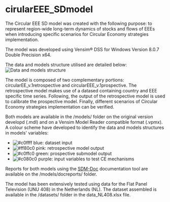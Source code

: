 # cirularEEE_SDmodel
The Circular EEE SD model was created with the following purpose: to represent region-wide long-term dynamics of stocks and flows of EEEs when introducing specific scenarios for Circular Economy strategies implementation.

The model was developed using Vensim® DSS for Windows Version 8.0.7 Double Precision x64.

The data and models structure utilised are detailed below:
![Data and models structure](https://github.com/danguzzo/cirularEEE_SDmodel/blob/master/images/circularEEE_v.1structure.jpg)

The model is composed of two complementary portions: circularEE_v.1retrospective and circularEEE_v.1prospective. 
The retrospective model makes use of a datased containing country and EEE specific time series. 
Following, the output of the retrospective model is used to calibrate the prospective model. 
Finally, different scenarios of Circular Economy strategies implementation can be verified.

Both models are available in the /models/ folder on the original version developd (.mdl) and on a Vensim Model Reader compatible format (.vpmx).
A colour scheme have developed to identify the data and models structures in models' variables:
- ![#c0ffff](https://placehold.it/15/c0ffff/000000?text=+) blue: dataset input
- ![#ff80c0](https://placehold.it/15/ff80c0/000000?text=+) pink: retrospective model output
- ![#c0ffc0](https://placehold.it/15/c0ffc0/000000?text=+) green: prospective submodel output
- ![#c080c0](https://placehold.it/15/c080c0/000000?text=+) purple: input variables to test CE mechanisms

Reports for both models using the [SDM-Doc](https://www.systemdynamics.org/SDM-doc) documentation tool are available on the /models/docreports/ folder.

The model has been extensively tested using data for the Flat Panel Television (UNU 408) in the Netherlands (NL). The dataset assembled is available in the /datasets/ folder in the data_NL408.xlsx file.
